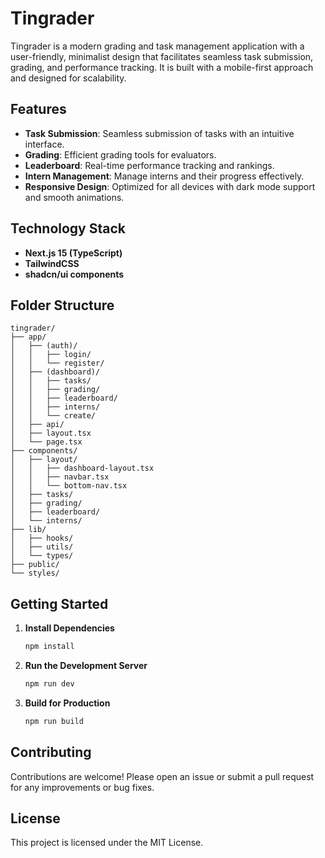 # Tingrader

Tingrader is a modern grading and task management application with a user-friendly, minimalist design that facilitates seamless task submission, grading, and performance tracking. It is built with a mobile-first approach and designed for scalability.

## Features

- **Task Submission**: Seamless submission of tasks with an intuitive interface.
- **Grading**: Efficient grading tools for evaluators.
- **Leaderboard**: Real-time performance tracking and rankings.
- **Intern Management**: Manage interns and their progress effectively.
- **Responsive Design**: Optimized for all devices with dark mode support and smooth animations.

## Technology Stack

- **Next.js 15 (TypeScript)**
- **TailwindCSS**
- **shadcn/ui components**

## Folder Structure

```
tingrader/
├── app/
│   ├── (auth)/
│   │   ├── login/
│   │   └── register/
│   ├── (dashboard)/
│   │   ├── tasks/
│   │   ├── grading/
│   │   ├── leaderboard/
│   │   ├── interns/
│   │   └── create/
│   ├── api/
│   ├── layout.tsx
│   └── page.tsx
├── components/
│   ├── layout/
│   │   ├── dashboard-layout.tsx
│   │   ├── navbar.tsx
│   │   └── bottom-nav.tsx
│   ├── tasks/
│   ├── grading/
│   ├── leaderboard/
│   └── interns/
├── lib/
│   ├── hooks/
│   ├── utils/
│   └── types/
├── public/
└── styles/
```

## Getting Started

1. **Install Dependencies**
   ```bash
   npm install
   ```

2. **Run the Development Server**
   ```bash
   npm run dev
   ```

3. **Build for Production**
   ```bash
   npm run build
   ```

## Contributing

Contributions are welcome! Please open an issue or submit a pull request for any improvements or bug fixes.

## License

This project is licensed under the MIT License.
